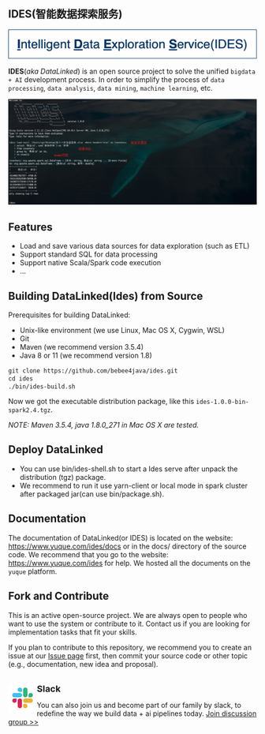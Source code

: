 IDES(智能数据探索服务)
---
![](docs/imgs/ides.png)

**IDES**(*aka DataLinked*) is an open source project to solve the unified `bigdata + AI` development process. 
In order to simplify the process of `data processing`, `data analysis`, `data mining`, `machine learning`, etc.

![](docs/imgs/introduce.jpg)
## Features
* Load and save various data sources for data exploration (such as ETL)
* Support standard SQL for data processing
* Support native Scala/Spark code execution
* ...

## Building DataLinked(Ides) from Source
Prerequisites for building DataLinked:
- Unix-like environment (we use Linux, Mac OS X, Cygwin, WSL)
- Git
- Maven (we recommend version 3.5.4)
- Java 8 or 11 (we recommend version 1.8)

```shell
git clone https://github.com/bebee4java/ides.git
cd ides
./bin/ides-build.sh
```
Now we got the executable distribution package, like this `ides-1.0.0-bin-spark2.4.tgz`.

*NOTE: Maven 3.5.4, java 1.8.0_271 in Mac OS X are tested.*

## Deploy DataLinked
- You can use bin/ides-shell.sh to start a Ides serve after unpack the distribution (tgz) package. 
- We recommend to run it use yarn-client or local mode in spark cluster after packaged jar(can use bin/package.sh).

## Documentation
The documentation of DataLinked(or IDES) is located on the website: https://www.yuque.com/ides/docs or in the docs/ directory of the source code.
We recommend that you go to the website: https://www.yuque.com/ides for help. We hosted all the documents on the `yuque` platform.

## Fork and Contribute
This is an active open-source project. We are always open to people who want to use the system or contribute to it. 
Contact us if you are looking for implementation tasks that fit your skills.

If you plan to contribute to this repository, we recommend you to create an issue at our [Issue page](https://github.com/bebee4java/ides/issues) first, 
then commit your source code or other topic (e.g., documentation, new idea and proposal).
<br/>
<br/>

<img align="left" src="docs/imgs/slack_icon.png"/><font size="4"><b>Slack</b></font>

You can also join us and become part of our family by slack, to redefine the way we build data + ai pipelines today.
[Join discussion group >>](https://join.slack.com/t/data-linked/shared_invite/zt-1dmksuk35-uiYrpUrWhQHPomqBHLd72w)
